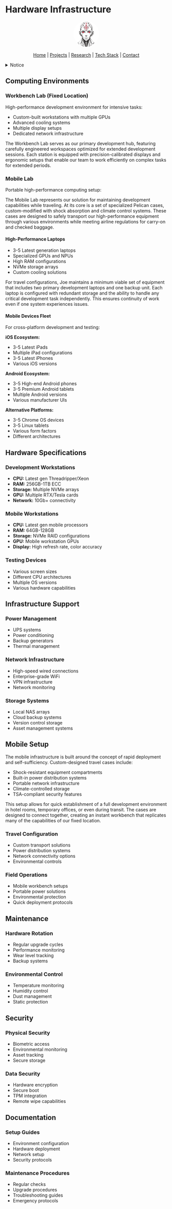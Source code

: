 # Hardware Infrastructure

<p align="center">
  <a href="../../README.md">
    <img src="../../assets/images/rolodexter_logo.jpg" alt="rolodexter Logo" width="80px" style="border-radius: 50%;">
  </a>
</p>

<p align="center">
  <a href="../../README.md">Home</a> | <a href="../../projects/projects.md">Projects</a> | <a href="../../research/research.md">Research</a> | <a href="../../techstack/techstack.md">Tech Stack</a> | <a href="../../contact.md">Contact</a>
</p>

<details>
<summary>Notice</summary>

This repository is protected by copyright and subject to usage restrictions. See the [Copyright Notice](../../COPYRIGHT.md) for details.
</details>

## Computing Environments

### Workbench Lab (Fixed Location)
High-performance development environment for intensive tasks:
- Custom-built workstations with multiple GPUs
- Advanced cooling systems
- Multiple display setups
- Dedicated network infrastructure

The Workbench Lab serves as our primary development hub, featuring carefully engineered workspaces optimized for extended development sessions. Each station is equipped with precision-calibrated displays and ergonomic setups that enable our team to work efficiently on complex tasks for extended periods.

### Mobile Lab
Portable high-performance computing setup:

The Mobile Lab represents our solution for maintaining development capabilities while traveling. At its core is a set of specialized Pelican cases, custom-modified with shock absorption and climate control systems. These cases are designed to safely transport our high-performance equipment through various environments while meeting airline regulations for carry-on and checked baggage.

#### High-Performance Laptops
- 3-5 Latest generation laptops
- Specialized GPUs and NPUs
- High RAM configurations
- NVMe storage arrays
- Custom cooling solutions

For travel configurations, Joe maintains a minimum viable set of equipment that includes two primary development laptops and one backup unit. Each laptop is configured with redundant storage and the ability to handle any critical development task independently. This ensures continuity of work even if one system experiences issues.

#### Mobile Devices Fleet
For cross-platform development and testing:

**iOS Ecosystem:**
- 3-5 Latest iPads
- Multiple iPad configurations
- 3-5 Latest iPhones
- Various iOS versions

**Android Ecosystem:**
- 3-5 High-end Android phones
- 3-5 Premium Android tablets
- Multiple Android versions
- Various manufacturer UIs

**Alternative Platforms:**
- 3-5 Chrome OS devices
- 3-5 Linux tablets
- Various form factors
- Different architectures

## Hardware Specifications

### Development Workstations
- **CPU:** Latest gen Threadripper/Xeon
- **RAM:** 256GB-1TB ECC
- **Storage:** Multiple NVMe arrays
- **GPU:** Multiple RTX/Tesla cards
- **Network:** 10Gb+ connectivity

### Mobile Workstations
- **CPU:** Latest gen mobile processors
- **RAM:** 64GB-128GB
- **Storage:** NVMe RAID configurations
- **GPU:** Mobile workstation GPUs
- **Display:** High refresh rate, color accuracy

### Testing Devices
- Various screen sizes
- Different CPU architectures
- Multiple OS versions
- Various hardware capabilities

## Infrastructure Support

### Power Management
- UPS systems
- Power conditioning
- Backup generators
- Thermal management

### Network Infrastructure
- High-speed wired connections
- Enterprise-grade WiFi
- VPN infrastructure
- Network monitoring

### Storage Systems
- Local NAS arrays
- Cloud backup systems
- Version control storage
- Asset management systems

## Mobile Setup

The mobile infrastructure is built around the concept of rapid deployment and self-sufficiency. Custom-designed travel cases include:

* Shock-resistant equipment compartments
* Built-in power distribution systems
* Portable network infrastructure
* Climate-controlled storage
* TSA-compliant security features

This setup allows for quick establishment of a full development environment in hotel rooms, temporary offices, or even during transit. The cases are designed to connect together, creating an instant workbench that replicates many of the capabilities of our fixed location.

### Travel Configuration
- Custom transport solutions
- Power distribution systems
- Network connectivity options
- Environmental controls

### Field Operations
- Mobile workbench setups
- Portable power solutions
- Environmental protection
- Quick deployment protocols

## Maintenance

### Hardware Rotation
- Regular upgrade cycles
- Performance monitoring
- Wear level tracking
- Backup systems

### Environmental Control
- Temperature monitoring
- Humidity control
- Dust management
- Static protection

## Security

### Physical Security
- Biometric access
- Environmental monitoring
- Asset tracking
- Secure storage

### Data Security
- Hardware encryption
- Secure boot
- TPM integration
- Remote wipe capabilities

## Documentation

### Setup Guides
- Environment configuration
- Hardware deployment
- Network setup
- Security protocols

### Maintenance Procedures
- Regular checks
- Upgrade procedures
- Troubleshooting guides
- Emergency protocols 